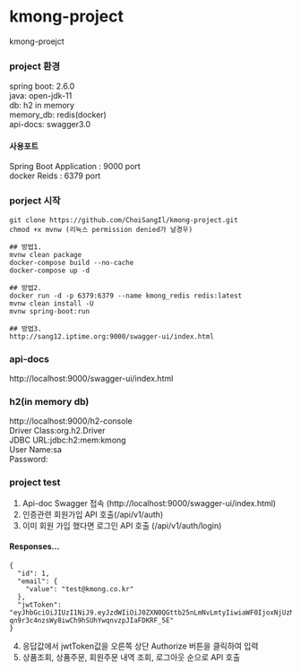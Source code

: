 # kmong-project
kmong-proejct

### project 환경
spring boot: 2.6.0  
java: open-jdk-11  
db: h2 in memory  
memory_db: redis(docker)  
api-docs: swagger3.0
#### 사용포트
Spring Boot Application : 9000 port  
docker Reids : 6379 port


### porject 시작
```
git clone https://github.com/ChoiSangIl/kmong-project.git
chmod +x mvnw (리눅스 permission denied가 날경우)

## 방법1.
mvnw clean package
docker-compose build --no-cache
docker-compose up -d

## 방법2.
docker run -d -p 6379:6379 --name kmong_redis redis:latest
mvnw clean install -U
mvnw spring-boot:run

## 방법3.
http://sang12.iptime.org:9000/swagger-ui/index.html
```
### api-docs
http://localhost:9000/swagger-ui/index.html

### h2(in memory db)
http://localhost:9000/h2-console   
Driver Class:org.h2.Driver  
JDBC URL:jdbc:h2:mem:kmong  
User Name:sa  
Password:  

### project test
1. Api-doc Swagger 접속 (http://localhost:9000/swagger-ui/index.html)
2. 인증관련 회원가입 API 호출(/api/v1/auth)
3. 이미 회원 가입 했다면 로그인 API 호출 (/api/v1/auth/login)
#### Responses...
```
{
  "id": 1,
  "email": {
    "value": "test@kmong.co.kr"
  },
  "jwtToken": "eyJhbGciOiJIUzI1NiJ9.eyJzdWIiOiJ0ZXN0QGttb25nLmNvLmtyIiwiaWF0IjoxNjUzMzczNzgzLCJleHAiOjE2NTMzNzQwODN9.oQ-qn9r3c4nzsWy8iwCh9hSUhYwqnvzpJIaFDKRF_5E"
}
```
4. 응답값에서 jwtToken값을 오른쪽 상단 Authorize 버튼을 클릭하여 입력
5. 상품조회, 상품주문, 회원주문 내역 조회, 로그아웃 순으로 API 호출
